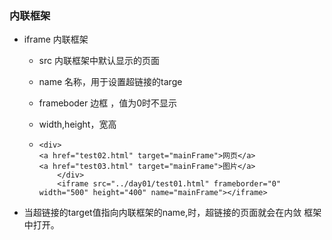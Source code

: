 ### 内联框架

+ iframe 内联框架

  + src 内联框架中默认显示的页面

  + name 名称，用于设置超链接的targe

  + frameboder 边框 ，值为0时不显示

  + width,height，宽高

  + ```
    <div>
    <a href="test02.html" target="mainFrame">网页</a>
    <a href="test03.html" target="mainFrame">图片</a>
        </div>
        <iframe src="../day01/test01.html" frameborder="0" width="500" height="400" name="mainFrame"></iframe>
    ```

+ 当超链接的target值指向内联框架的name,时，超链接的页面就会在内敛 框架中打开。